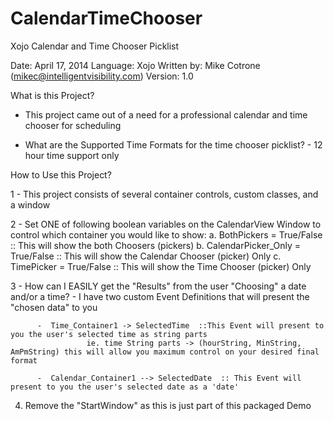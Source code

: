 CalendarTimeChooser
===================

Xojo Calendar and Time Chooser Picklist

Date:           April 17, 2014
Language:       Xojo
Written by:     Mike Cotrone (mikec@intelligentvisibility.com)
Version:        1.0

What is this Project?

  - This project came out of a need for a professional calendar and time chooser for scheduling
  
  - What are the Supported Time Formats for the time chooser picklist?
        - 12 hour time support only

How to Use this Project?

1 - This project consists of several container controls, custom classes, and a window

2 - Set ONE of following boolean variables on the CalendarView Window to control which container you would like to show:
           a. BothPickers = True/False                      :: This will show the both Choosers (pickers)
           b. CalendarPicker_Only = True/False       :: This will show the Calendar Chooser (picker) Only
           c. TimePicker = True/False                        :: This will show the Time Chooser (picker) Only

3 - How can I EASILY get the "Results" from the user "Choosing" a date and/or a time?
          -  I have two custom Event Definitions that will present the "chosen data" to you

          -  Time_Container1 -> SelectedTime  ::This Event will present to you the user's selected time as string parts 
                     ie. time String parts -> (hourString, MinString, AmPmString) this will allow you maximum control on your desired final format

          -  Calendar_Container1 --> SelectedDate  :: This Event will present to you the user's selected date as a 'date'

4. Remove the "StartWindow" as this is just part of this packaged Demo
